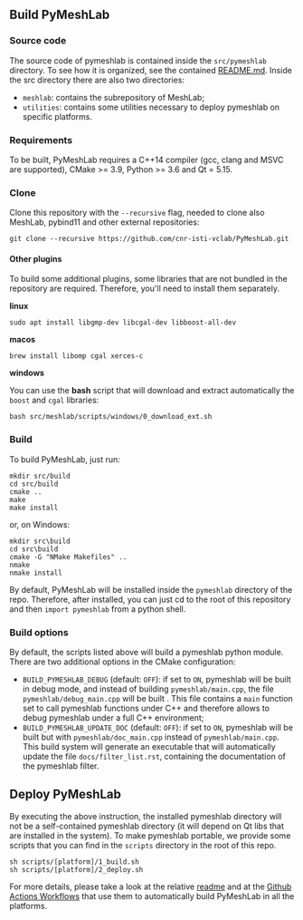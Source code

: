 ## Build PyMeshLab

### Source code

The source code of pymeshlab is contained inside the `src/pymeshlab` directory. To see how it is organized, see the contained [README.md](src/pymeshlab/README.md).
Inside the src directory there are also two directories:
- `meshlab`: contains the subrepository of MeshLab;
- `utilities`: contains some utilities necessary to deploy pymeshlab on specific platforms.

### Requirements

To be built, PyMeshLab requires a C++14 compiler (gcc, clang and MSVC are supported), CMake >= 3.9, Python >= 3.6 and Qt = 5.15.

### Clone

Clone this repository with the `--recursive` flag, needed to clone also MeshLab, pybind11 and other external repositories:

```
git clone --recursive https://github.com/cnr-isti-vclab/PyMeshLab.git
```

#### Other plugins

To build some additional plugins, some libraries that are not bundled in the repository are required.
Therefore, you'll need to install them separately.

**linux**

```
sudo apt install libgmp-dev libcgal-dev libboost-all-dev
```

**macos**

```
brew install libomp cgal xerces-c
```

**windows**

You can use the **bash** script that will download and extract automatically the `boost` and `cgal` libraries:

```
bash src/meshlab/scripts/windows/0_download_ext.sh
```

### Build

To build PyMeshLab, just run:

```
mkdir src/build
cd src/build
cmake ..
make
make install
```

or, on Windows:
```
mkdir src\build
cd src\build
cmake -G "NMake Makefiles" ..
nmake
nmake install
```

By default, PyMeshLab will be installed inside the `pymeshlab` directory of the repo.
Therefore, after installed, you can just cd to the root of this repository and then `import pymeshlab` from a python shell.

### Build options

By default, the scripts listed above will build a pymeshlab python module.
There are two additional options in the CMake configuration:

- `BUILD_PYMESHLAB_DEBUG` (default: `OFF`): if set to `ON`, pymeshlab will be built in debug mode, and instead of building `pymeshlab/main.cpp`, the file `pymeshlab/debug_main.cpp` will be built . This file contains a `main` function set to call pymeshlab functions under C++ and therefore allows to debug pymeshlab under a full C++ environment;
- `BUILD_PYMESHLAB_UPDATE_DOC` (default: `OFF`): if set to `ON`, pymeshlab will be built but with `pymeshlab/doc_main.cpp` instead of `pymeshlab/main.cpp`. This build system will generate an executable that will automatically update the file `docs/filter_list.rst`, containing the documentation of the pymeshlab filter.

## Deploy PyMeshLab

By executing the above instruction, the installed pymeshlab directory will not be a self-contained pymeshlab directory (it will depend on Qt libs that are installed in the system). To make pymeshlab portable, we provide some scripts that you can find in the `scripts` directory in the root of this repo.

```
sh scripts/[platform]/1_build.sh
sh scripts/[platform]/2_deploy.sh
```

For more details, please take a look at the relative [readme](../scripts/README.md) and at the [Github Actions Workflows](https://github.com/cnr-isti-vclab/PyMeshLab/tree/master/.github/workflows) that use them to automatically build PyMeshLab in all the platforms.
